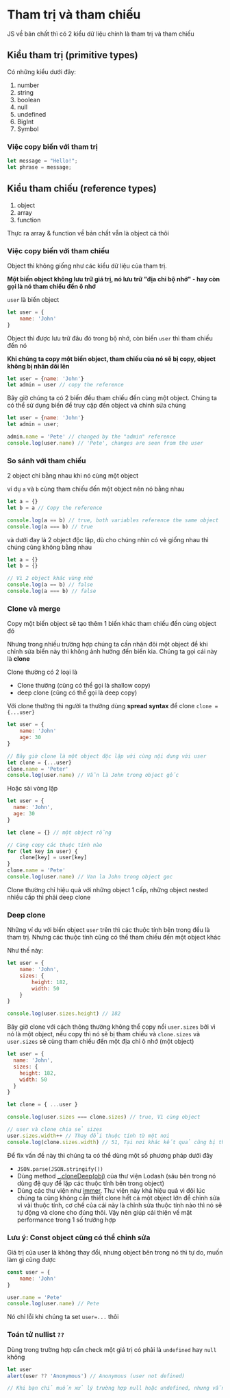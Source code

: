 # Tham trị và tham chiếu
JS về bản chất thì có 2 kiểu dữ liệu chính là tham trị và tham chiếu

## Kiểu tham trị (primitive types)
Có những kiểu dưới đây:

1. number
2. string
3. boolean
4. null
5. undefined
6. BigInt
7. Symbol

### Việc copy biến với tham trị

```js
let message = "Hello!";
let phrase = message;
```

## Kiểu tham chiếu (reference types)

1. object
2. array
3. function

Thực ra array & function về bản chất vẫn là object cả thôi


### Việc copy biến với tham chiếu
Object thì không giống như các kiểu dữ liệu của tham trị.

**Một biến object không lưu trữ giá trị, nó lưu trữ "địa chỉ bộ nhớ" - hay còn gọi là nó tham chiếu đến ô nhớ**

`user` là biến object

```js
let user = {
    name: 'John'
}
```

Object thì được lưu trữ đâu đó trong bộ nhớ, còn biến `user` thì tham chiếu đến nó

**Khi chúng ta copy một biến object, tham chiếu của nó sẽ bị copy, object không bị nhân đôi lên**

```js 
let user = {name: 'John'}
let admin = user // copy the reference
```

Bây giờ chúng ta có 2 biến đều tham chiếu đến cùng một object. Chúng ta có thể sử dụng biến để truy cập đến object và chỉnh sửa chúng

```js
let user = {name: 'John'}
let admin = user;

admin.name = 'Pete' // changed by the "admin" reference
console.log(user.name) // 'Pete', changes are seen from the user
```

### So sánh với tham chiếu
2 object chỉ bằng nhau khi nó cùng một object

ví dụ `a` và `b` cùng tham chiếu đến một object nên nó bằng nhau

```js
let a = {}
let b = a // Copy the reference

console.log(a == b) // true, both variables reference the same object
console.log(a === b) // true
```

và dưới đay là 2 object độc lập, dù cho chúng nhìn có vẻ giống nhau thì chúng cũng không bằng nhau

```js
let a = {}
let b = {}

// Vì 2 object khác vùng nhớ
console.log(a == b) // false
console.log(a === b) // false
```

### Clone và merge
Copy một biến object sẽ tạo thêm 1 biến khác tham chiếu đến cùng object đó

Nhưng trong nhiều trường hợp chúng ta cần nhân đôi một object để khi chỉnh sửa biến này thì không ảnh hưởng đến biến kia. Chúng ta gọi cái này là **clone**

Clone thường có 2 loại là
- Clone thường (cũng có thể gọi là shallow copy)
- deep clone (cũng có thể gọi là deep copy)

Với clone thường thì người ta thường dùng **spread syntax** để clone
`clone = {...user}`

```js
let user = {
    name: 'John'
    age: 30
}

// Bây giờ clone là một object độc lập với cùng nội dung với user
let clone = {...user}
clone.name = 'Peter'
console.log(user.name) // Vẫn là John trong object gốc
```

Hoặc sài vòng lặp

```js
let user = {
  name: 'John',
  age: 30
}

let clone = {} // một object rỗng

// Cùng copy các thuộc tính nào
for (let key in user) {
    clone[key] = user[key]
}
clone.name = 'Pete'
console.log(user.name) // Van la John trong object goc

```
Clone thường chỉ hiệu quả với những object 1 cấp, những object nested nhiều cấp thì phải deep clone

### Deep clone
Những ví dụ với biến object `user` trên thì các thuộc tính bên trong đều là tham trị. Nhưng các thuộc tính cũng có thể tham chiếu đến một object khác

Như thế này:

```js
let user = {
    name: 'John',
    sizes: {
        height: 182,
        width: 50
    }
}

console.log(user.sizes.height) // 182
```

Bây giờ clone với cách thông thường không thể copy nổi `user.sizes` bởi vì nó là một object, nếu copy thì nó sẽ bị tham chiếu và `clone.sizes` và `user.sizes` sẽ cùng tham chiếu đến một địa chỉ ô nhớ (một object)

```js
let user = {
  name: 'John',
  sizes: {
    height: 182,
    width: 50
  }
}

let clone = { ...user }

console.log(user.sizes === clone.sizes) // true, Vì cùng object

// user và clone chia sẻ sizes
user.sizes.width++ // Thay đổi thuộc tính từ một nơi
console.log(clone.sizes.width) // 51, Tại nơi khác kết quả cũng bị thay đổi theo
```

Để fix vấn đề này thì chúng ta có thể dùng một số phương pháp dưới đây

- `JSON.parse(JSON.stringify())`
- Dùng method [\_.cloneDeep(obj)](https://lodash.com/docs#cloneDeep) của thư viện Lodash (sâu bên trong nó dùng đệ quy để lặp các thuộc tính bên trong object)
- Dùng các thư viện như [immer](https://immerjs.github.io/immer/). Thư viện này khá hiệu quả vì đôi lúc chúng ta cũng không cần thiết clone hết cả một object lớn để chỉnh sửa vì vài thuộc tính, cơ chế của cái này là chỉnh sửa thuộc tính nào thì nó sẽ tự động và clone cho đúng thôi. Vậy nên giúp cải thiện về mặt performance trong 1 số trường hợp


### Lưu ý: Const object cũng có thể chỉnh sửa
Giá trị của user là không thay đổi, nhưng object bên trong nó thì tự do, muốn làm gì cũng được

```js
const user = {
    name: 'John'
}

user.name = 'Pete'
console.log(user.name) // Pete
```
Nó chỉ lỗi khi chúng ta set `user=...` thôi


### Toán tử nullist `??`
Dùng trong trường hợp cần check một giá trị có phải là `undefined` hay `null` không

```js
let user
alert(user ?? 'Anonymous') // Anonymous (user not defined)

// Khi bạn chỉ muốn xử lý trường hợp null hoặc undefined, nhưng vẫn chấp nhận các giá trị như 0, false, hoặc '' là hợp lệ.
```
